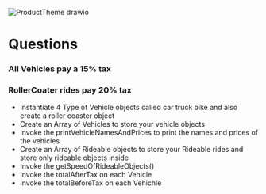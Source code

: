 ![ProductTheme drawio](https://user-images.githubusercontent.com/10773482/191823842-cb6f2f6c-7726-466f-a0f1-d980ea9abdec.png)

# Questions

### All Vehicles pay a 15% tax
### RollerCoater rides pay 20% tax

-  Instantiate 4 Type of Vehicle objects called car truck  bike and also create a roller coaster object
-  Create an Array of Vehicles to store your vehicle objects
-  Invoke the printVehicleNamesAndPrices to print the names and prices of the vehicles
- Create an Array of Rideable objects to store your Rideable rides and store only rideable objects inside
- Invoke the getSpeedOfRideableObjects()
- Invoke the totalAfterTax on each Vehicle
- Invoke the totalBeforeTax on each Vehichle


